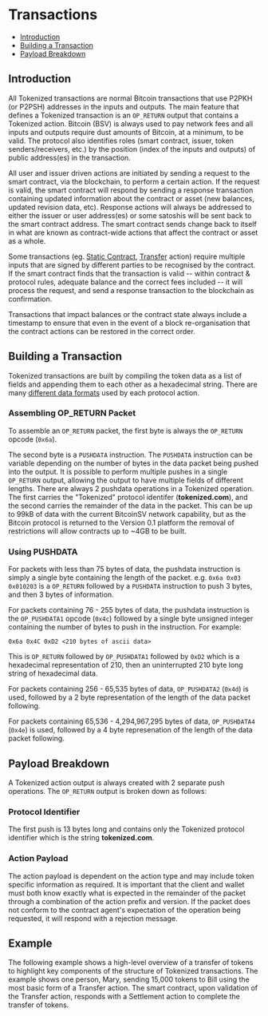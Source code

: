# Transactions

- [Introduction](#introduction)
- [Building a Transaction](#building-transaction)
- [Payload Breakdown](#payload-breakdown)

<a name="introduction"></a>
## Introduction

All Tokenized transactions are normal Bitcoin transactions that use P2PKH (or P2PSH) addresses in the inputs and outputs.  The main feature that defines a Tokenized transaction is an `OP_RETURN` output that contains a Tokenized action. Bitcoin (BSV) is always used to pay network fees and all inputs and outputs require dust amounts of Bitcoin, at a minimum, to be valid.  The protocol also identifies roles (smart contract, issuer, token senders/receivers, etc.) by the position (index of the inputs and outputs) of public address(es) in the transaction.  

All user and issuer driven actions are initiated by sending a request to the smart contract, via the blockchain, to perform a certain action. If the request is valid, the smart contract will respond by sending a response transaction containing updated information about the contract or asset (new balances, updated revision data, etc).  Response actions will always be addressed to either the issuer or user address(es) or some satoshis will be sent back to the smart contract address.  The smart contract sends change back to itself in what are known as contract-wide actions that affect the contract or asset as a whole.

Some transactions (eg. [Static Contract](../protocol/actions#static-contracts), [Transfer](../protocol/actions#action-transfer) action) require multiple inputs that are signed by different parties to be recognised by the contract. If the smart contract finds that the transaction is valid -- within contract & protocol rules, adequate balance and the correct fees included -- it will process the request, and send a response transaction to the blockchain as confirmation.

Transactions that impact balances or the contract state always include a timestamp to ensure that even in the event of a block re-organisation that the contract actions can be restored in the correct order.

<a name="building-transaction"></a>
## Building a Transaction

Tokenized transactions are built by compiling the token data as a list of fields and appending them to each other as a hexadecimal string. There are many [different data formats](../protocol/field-types) used by each protocol action.

### Assembling OP_RETURN Packet

To assemble an `OP_RETURN` packet, the first byte is always the `OP_RETURN` opcode (`0x6a`).

The second byte is a `PUSHDATA` instruction. The `PUSHDATA` instruction can be variable depending on the number of bytes in the data packet being pushed into the output. It is possible to perform multiple pushes in a single `OP_RETURN` output, allowing the output to have multiple fields of different lengths. There are always 2 pushdata operations in a Tokenized operation. The first carries the "Tokenized" protocol identifer (**tokenized.com**), and the second carries the remainder of the data in the packet. This can be up to 99kB of data with the current BitcoinSV network capability, but as the Bitcoin protocol is returned to the Version 0.1 platform the removal of restrictions will allow contracts up to ~4GB to be built.

### Using PUSHDATA

For packets with less than 75 bytes of data, the pushdata instruction is simply a single byte containing the length of the packet. e.g. `0x6a 0x03 0x010203` is a `OP_RETURN` followed by a `PUSHDATA` instruction to push 3 bytes, and then 3 bytes of information.

For packets containing 76 - 255 bytes of data, the pushdata instruction is the `OP_PUSHDATA1` opcode (`0x4c`) followed by a single byte unsigned integer containing the number of bytes to push in the instruction. For example:

```
0x6a 0x4C 0xD2 <210 bytes of ascii data>
```

This is `OP_RETURN` followed by `OP_PUSHDATA1` followed by `0xD2` which is a hexadecimal representation of 210, then an uninterrupted 210 byte long string of hexadecimal data.

For packets containing 256 - 65,535 bytes of data, `OP_PUSHDATA2` (`0x4d`) is used, followed by a 2 byte representation of the length of the data packet following.

For packets containing 65,536 - 4,294,967,295 bytes of data, `OP_PUSHDATA4` (`0x4e`) is used, followed by a 4 byte represenation of the length of the data packet following.

<a name="payload-breakdown"></a>
## Payload Breakdown

A Tokenized action output is always created with 2 separate push operations. The `OP_RETURN` output is broken down as follows:

### Protocol Identifier

The first push is 13 bytes long and contains only the Tokenized protocol identifier which is the string **tokenized.com**.

### Action Payload

The action payload is dependent on the action type and may include token specific information as required. It is important that the client and wallet must both know exactly what is expected in the remainder of the packet through a combination of the action prefix and version. If the packet does not conform to the contract agent's expectation of the operation being requested, it will respond with a rejection message.

## Example

The following example shows a high-level overview of a transfer of tokens to highlight key components of the structure of Tokenized transactions.  The example shows one person, Mary, sending 15,000 tokens to Bill using the most basic form of a Transfer action.  The smart contract, upon validation of the Transfer action, responds with a Settlement action to complete the transfer of tokens.
